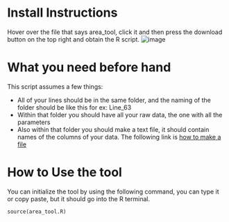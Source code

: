 # Install Instructions

Hover over the file that says area_tool, click it and then press the download button on the top right and obtain the R script.
![image](https://github.com/user-attachments/assets/99122386-de17-4474-b4e8-7072299664e1)

# What you need before hand

This script assumes a few things:

- All of your lines should be in the same folder, and the naming of the folder should be like this for ex: Line_63
- Within that folder you should have all your raw data, the one with all the parameters
- Also within that folder you should make a text file, it should contain names of the columns of your data.
  The following link is [how to make a file](https://www.wikihow.com/Make-a-New-File-in-Windows)

# How to Use the tool

You can initialize the tool by using the following command, you can type it or copy paste, but it should go into the R terminal.

```
source(area_tool.R)
```
